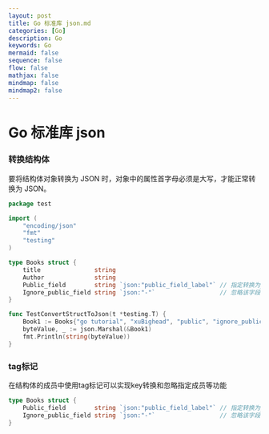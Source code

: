 ```yaml
---
layout: post
title: Go 标准库 json.md
categories: [Go]
description: Go
keywords: Go
mermaid: false
sequence: false
flow: false
mathjax: false
mindmap: false
mindmap2: false
---
```

# Go 标准库 json

### 转换结构体

要将结构体对象转换为 JSON 时，对象中的属性首字母必须是大写，才能正常转换为 JSON。

```go
package test

import (
	"encoding/json"
	"fmt"
	"testing"
)

type Books struct {
	title               string
	Author              string
	Public_field        string `json:"public_field_label"` // 指定转换为json的key名称
	Ignore_public_field string `json:"-"`                  // 忽略该字段
}

func TestConvertStructToJson(t *testing.T) {
	Book1 := Books{"go tutorial", "xuBighead", "public", "ignore_public_field"}
	byteValue, _ := json.Marshal(&Book1)
	fmt.Println(string(byteValue))
}
```



### tag标记

在结构体的成员中使用tag标记可以实现key转换和忽略指定成员等功能

```go
type Books struct {
	Public_field        string `json:"public_field_label"` // 指定转换为json的key名称
	Ignore_public_field string `json:"-"`                  // 忽略该字段
}
```
